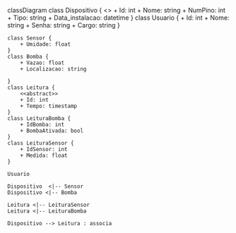 classDiagram
    class Dispositivo {
        <<abstract>>
        + Id: int
        + Nome: string
        + NumPino: int
        + Tipo: string
        + Data_instalacao: datetime
    }
    class Usuario {
        + Id: int
        + Nome: string
        + Senha: string
        + Cargo: string
    }


    class Sensor {
        + Umidade: float
    }
    class Bomba {
        + Vazao: float
        + Localizacao: string

    }
    class Leitura {
        <<abstract>>
        + Id: int
        + Tempo: timestamp
    }
    class LeituraBomba {
        + IdBomba: int
        + BombaAtivada: bool
    }
    class LeituraSensor {
        + IdSensor: int
        + Medida: float
    }

    Usuario
    
    Dispositivo  <|-- Sensor
    Dispositivo <|-- Bomba

    Leitura <|-- LeituraSensor
    Leitura <|-- LeituraBomba

    Dispositivo --> Leitura : associa
